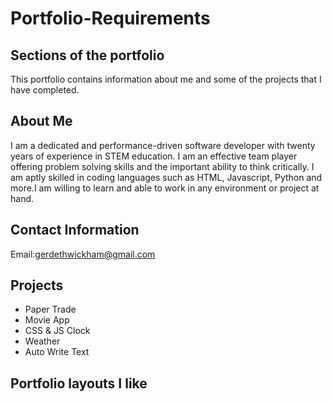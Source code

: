 # Portfolio-Requirements
## Sections of the portfolio
This portfolio contains information about me and some of the projects that I have completed.
## About Me
I am a dedicated and performance-driven software developer with twenty years of experience in STEM education. I am an effective team player offering problem solving skills and the important ability to think critically. I am aptly skilled in coding languages such as HTML, Javascript, Python and more.I am willing to learn and able to work in any environment or project at hand.
## Contact Information
Email:gerdethwickham@gmail.com
## Projects
* Paper Trade 
* Movie App
* CSS & JS Clock
* Weather
* Auto Write Text

## Portfolio layouts I like

